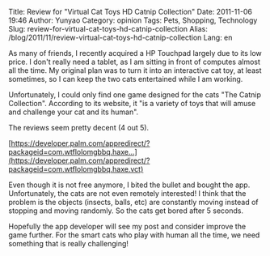 Title: Review for "Virtual Cat Toys HD Catnip Collection"
Date: 2011-11-06 19:46
Author: Yunyao
Category: opinion
Tags: Pets, Shopping, Technology
Slug: review-for-virtual-cat-toys-hd-catnip-collection
Alias: /blog/2011/11/review-virtual-cat-toys-hd-catnip-collection
Lang: en

As many of friends, I recently acquired a HP Touchpad largely due to its low price. I don't really need a tablet, as I am sitting in front of computes almost all the time. My original plan was to turn it into an interactive cat toy, at least sometimes, so I can keep the two cats entertained while I am working.

Unfortunately, I could only find one game designed for the cats "The Catnip Collection". According to its website, it "is a variety of toys that will amuse and challenge your cat and its human".

The reviews seem pretty decent (4 out 5).

[https://developer.palm.com/appredirect/?packageid=com.wtflolomgbbq.haxe…](https://developer.palm.com/appredirect/?packageid=com.wtflolomgbbq.haxe.vct)

Even though it is not free anymore, I bited the bullet and bought the app. Unfortunately, the cats are not even remotely interested! I think that the problem is the objects (insects, balls, etc) are constantly moving instead of stopping and moving randomly. So the cats get bored after 5 seconds.

Hopefully the app developer will see my post and consider improve the game further. For the smart cats who play with human all the time, we need something that is really challenging!
